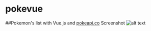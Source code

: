 # pokevue

##Pokemon's list with Vue.js and [pokeapi.co](https://pokeapi.co)
Screenshot
![alt text](https://i.ibb.co/dgyQSK3/Screenshot-2.png "Logo Title Text 1")
